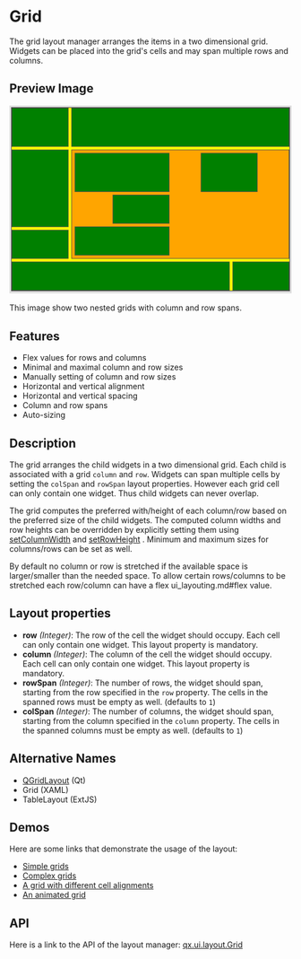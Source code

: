# Grid

The grid layout manager arranges the items in a two dimensional grid.
Widgets can be placed into the grid's cells and may span multiple rows
and columns.

## Preview Image

![grid.png](grid.png)

This image show two nested grids with column and row spans.

## Features

-   Flex values for rows and columns
-   Minimal and maximal column and row sizes
-   Manually setting of column and row sizes
-   Horizontal and vertical alignment
-   Horizontal and vertical spacing
-   Column and row spans
-   Auto-sizing

## Description

The grid arranges the child widgets in a two dimensional grid. Each
child is associated with a grid `column` and `row`. Widgets can span
multiple cells by setting the `colSpan` and `rowSpan` layout
properties. However each grid cell can only contain one widget. Thus
child widgets can never overlap.

The grid computes the preferred with/height of each column/row based
on the preferred size of the child widgets. The computed column widths
and row heights can be overridden by explicitly setting them using  
[setColumnWidth](apps://apiviewer/#qx.ui.layout.Grid~setColumnWidth)
and [setRowHeight](apps://apiviewer/#qx.ui.layout.Grid~setRowHeight)
. Minimum and maximum sizes for columns/rows can be set as well.

By default no column or row is stretched if the available space is
larger/smaller than the needed space. To allow certain rows/columns to
be stretched each row/column can have a flex ui_layouting.md#flex
value.

## Layout properties

-   **row** _(Integer)_: The row of the cell the widget should occupy. Each
    cell can only contain one widget. This layout property is mandatory.
-   **column** _(Integer)_: The column of the cell the widget should occupy.
    Each cell can only contain one widget. This layout property is
    mandatory.
-   **rowSpan** _(Integer)_: The number of rows, the widget should span,
    starting from the row specified in the `row` property. The cells in
    the spanned rows must be empty as well. (defaults to `1`)
-   **colSpan** _(Integer)_: The number of columns, the widget should span,
    starting from the column specified in the `column` property. The cells
    in the spanned columns must be empty as well. (defaults to `1`)

## Alternative Names

-   [QGridLayout](http://qt-project.org/doc/qt-5.0/qtwidgets/qgridlayout.html)
             (Qt)
-   Grid (XAML)
-   TableLayout (ExtJS)

## Demos

Here are some links that demonstrate the usage of the layout:

-   [Simple grids](apps://demobrowser/#layout~Grid_Simple.html)
-   [Complex grids](apps://demobrowser/#layout~Grid_Complex.html)
-   [A grid with different cell alignments](apps://demobrowser/#layout~Grid_Alignment.html)
-   [An animated grid](apps://demobrowser/#layout~Grid_Animated.html)

## API

Here is a link to the API of the layout manager: [qx.ui.layout.Grid](apps://apiviewer/#qx.ui.layout.Grid)
